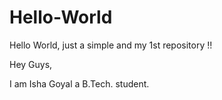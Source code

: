 # Hello-World
Hello World, just a simple and my 1st repository !!

Hey Guys,

I am Isha Goyal a B.Tech. student.
